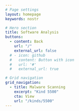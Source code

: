 ```yaml
---
# Page settings
layout: homepage
keywords: nostr

# Hero section
title: Software Analysis
buttons:
  - content: Back
    url: "/"
    external_url: false
  # - icon: github
  #   content: Button with icon
  #   url: '#'
  #   external_url: true

# Grid navigation
grid_navigation:
  - title: Malware Scanning
    excerpt: "Kind 5500"
    cta: View
    url: "/kinds/5500"
---
```

